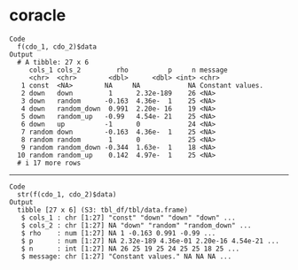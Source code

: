 # coracle

    Code
      f(cdo_1, cdo_2)$data
    Output
      # A tibble: 27 x 6
         cols_1 cols_2         rho          p     n message         
         <chr>  <chr>        <dbl>      <dbl> <int> <chr>           
       1 const  <NA>        NA     NA            NA Constant values.
       2 down   down         1      2.32e-189    26 <NA>            
       3 down   random      -0.163  4.36e-  1    25 <NA>            
       4 down   random_down  0.991  2.20e- 16    19 <NA>            
       5 down   random_up   -0.99   4.54e- 21    25 <NA>            
       6 down   up          -1      0            24 <NA>            
       7 random down        -0.163  4.36e-  1    25 <NA>            
       8 random random       1      0            25 <NA>            
       9 random random_down -0.344  1.63e-  1    18 <NA>            
      10 random random_up    0.142  4.97e-  1    25 <NA>            
      # i 17 more rows

---

    Code
      str(f(cdo_1, cdo_2)$data)
    Output
      tibble [27 x 6] (S3: tbl_df/tbl/data.frame)
       $ cols_1 : chr [1:27] "const" "down" "down" "down" ...
       $ cols_2 : chr [1:27] NA "down" "random" "random_down" ...
       $ rho    : num [1:27] NA 1 -0.163 0.991 -0.99 ...
       $ p      : num [1:27] NA 2.32e-189 4.36e-01 2.20e-16 4.54e-21 ...
       $ n      : int [1:27] NA 26 25 19 25 24 25 25 18 25 ...
       $ message: chr [1:27] "Constant values." NA NA NA ...

